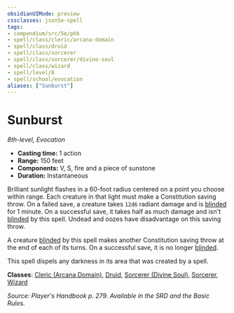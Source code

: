 ```yaml
---
obsidianUIMode: preview
cssclasses: json5e-spell
tags:
- compendium/src/5e/phb
- spell/class/cleric/arcana-domain
- spell/class/druid
- spell/class/sorcerer
- spell/class/sorcerer/divine-soul
- spell/class/wizard
- spell/level/8
- spell/school/evocation
aliases: ["Sunburst"]
---
```

# Sunburst
*8th-level, Evocation*  

- **Casting time:** 1 action
- **Range:** 150 feet
- **Components:** V, S, fire and a piece of sunstone
- **Duration:** Instantaneous

Brilliant sunlight flashes in a 60-foot radius centered on a point you choose within range. Each creature in that light must make a Constitution saving throw. On a failed save, a creature takes `12d6` radiant damage and is [blinded](5E2014官方资源/规则/conditions.md#blinded) for 1 minute. On a successful save, it takes half as much damage and isn't [blinded](5E2014官方资源/规则/conditions.md#blinded) by this spell. Undead and oozes have disadvantage on this saving throw.

A creature [blinded](5E2014官方资源/规则/conditions.md#blinded) by this spell makes another Constitution saving throw at the end of each of its turns. On a successful save, it is no longer [blinded](5E2014官方资源/规则/conditions.md#blinded).

This spell dispels any darkness in its area that was created by a spell.

**Classes**: [Cleric (Arcana Domain)](5E2014官方资源/classes/cleric-arcana-domain-scag.md), [Druid](5E2014官方资源/classes/druid.md), [Sorcerer (Divine Soul)](5E2014官方资源/classes/sorcerer-divine-soul-xge.md), [Sorcerer](5E2014官方资源/classes/sorcerer.md), [Wizard](5E2014官方资源/classes/wizard.md)

*Source: Player's Handbook p. 279. Available in the SRD and the Basic Rules.*
